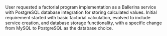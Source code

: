 User requested a factorial program implementation as a Ballerina service with PostgreSQL database integration for storing calculated values. Initial requirement started with basic factorial calculation, evolved to include service creation, and database storage functionality, with a specific change from MySQL to PostgreSQL as the database choice.